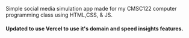 Simple social media simulation app made for my CMSC122 computer programming class using HTML,CSS, & JS.

<h4>Updated to use Vercel to use it's domain and speed insights features.</h4>
